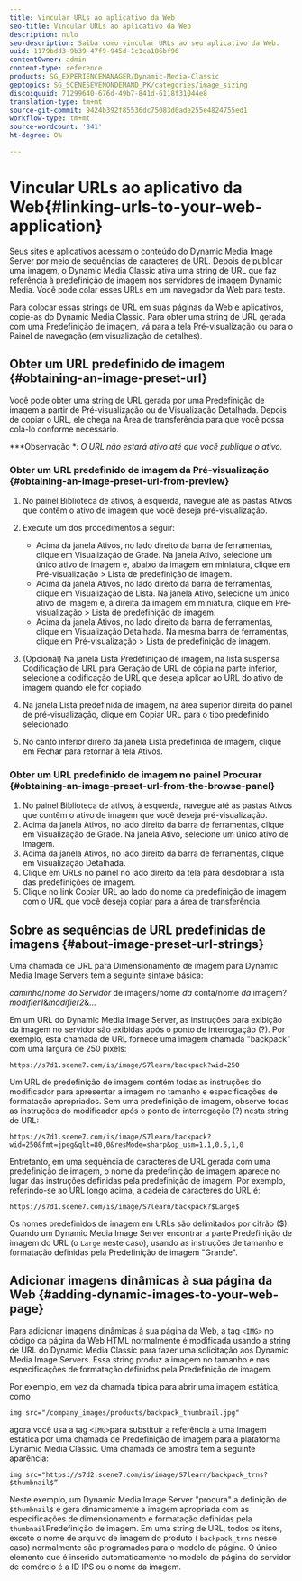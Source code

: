 ```yaml
---
title: Vincular URLs ao aplicativo da Web
seo-title: Vincular URLs ao aplicativo da Web
description: nulo
seo-description: Saiba como vincular URLs ao seu aplicativo da Web.
uuid: 1179bdd3-9b39-47f9-945d-1c1ca186bf96
contentOwner: admin
content-type: reference
products: SG_EXPERIENCEMANAGER/Dynamic-Media-Classic
geptopics: SG_SCENESEVENONDEMAND_PK/categories/image_sizing
discoiquuid: 71299640-676d-49b7-841d-6118f31044e8
translation-type: tm+mt
source-git-commit: 9424b392f85536dc75083d0ade255e4824755ed1
workflow-type: tm+mt
source-wordcount: '841'
ht-degree: 0%

---
```



# Vincular URLs ao aplicativo da Web{#linking-urls-to-your-web-application}

Seus sites e aplicativos acessam o conteúdo do Dynamic Media Image Server por meio de sequências de caracteres de URL. Depois de publicar uma imagem, o Dynamic Media Classic ativa uma string de URL que faz referência à predefinição de imagem nos servidores de imagem Dynamic Media. Você pode colar esses URLs em um navegador da Web para teste.

Para colocar essas strings de URL em suas páginas da Web e aplicativos, copie-as do Dynamic Media Classic. Para obter uma string de URL gerada com uma Predefinição de imagem, vá para a tela Pré-visualização ou para o Painel de navegação (em visualização de detalhes).

## Obter um URL predefinido de imagem {#obtaining-an-image-preset-url}

Você pode obter uma string de URL gerada por uma Predefinição de imagem a partir de Pré-visualização ou de Visualização Detalhada. Depois de copiar o URL, ele chega na Área de transferência para que você possa colá-lo conforme necessário.

***Observação **: O URL não estará ativo até que você publique o ativo.*

### Obter um URL predefinido de imagem da Pré-visualização {#obtaining-an-image-preset-url-from-preview}

1. No painel Biblioteca de ativos, à esquerda, navegue até as pastas Ativos que contêm o ativo de imagem que você deseja pré-visualização.
1. Execute um dos procedimentos a seguir:

   * Acima da janela Ativos, no lado direito da barra de ferramentas, clique em Visualização de Grade. Na janela Ativo, selecione um único ativo de imagem e, abaixo da imagem em miniatura, clique em Pré-visualização > Lista de predefinição de imagem.
   * Acima da janela Ativos, no lado direito da barra de ferramentas, clique em Visualização de Lista. Na janela Ativo, selecione um único ativo de imagem e, à direita da imagem em miniatura, clique em Pré-visualização > Lista de predefinição de imagem.
   * Acima da janela Ativos, no lado direito da barra de ferramentas, clique em Visualização Detalhada. Na mesma barra de ferramentas, clique em Pré-visualização > Lista de predefinição de imagem.

1. (Opcional) Na janela Lista Predefinição de imagem, na lista suspensa Codificação de URL para Geração de URL de cópia na parte inferior, selecione a codificação de URL que deseja aplicar ao URL do ativo de imagem quando ele for copiado.
1. Na janela Lista predefinida de imagem, na área superior direita do painel de pré-visualização, clique em Copiar URL para o tipo predefinido selecionado.
1. No canto inferior direito da janela Lista predefinida de imagem, clique em Fechar para retornar à tela Ativos.

### Obter um URL predefinido de imagem no painel Procurar {#obtaining-an-image-preset-url-from-the-browse-panel}

1. No painel Biblioteca de ativos, à esquerda, navegue até as pastas Ativos que contêm o ativo de imagem que você deseja pré-visualização.
1. Acima da janela Ativos, no lado direito da barra de ferramentas, clique em Visualização de Grade. Na janela Ativo, selecione um único ativo de imagem.
1. Acima da janela Ativos, no lado direito da barra de ferramentas, clique em Visualização Detalhada.
1. Clique em URLs no painel no lado direito da tela para desdobrar a lista das predefinições de imagem.
1. Clique no link Copiar URL ao lado do nome da predefinição de imagem com o URL que você deseja copiar para a área de transferência.

## Sobre as sequências de URL predefinidas de imagens {#about-image-preset-url-strings}

Uma chamada de URL para Dimensionamento de imagem para Dynamic Media Image Servers tem a seguinte sintaxe básica:

*caminho*/*nome do Servidor* de imagens/nome *da* conta/nome *da* imagem?*modifier1*&amp;*modifier2*&amp;...

Em um URL do Dynamic Media Image Server, as instruções para exibição da imagem no servidor são exibidas após o ponto de interrogação (?). Por exemplo, esta chamada de URL fornece uma imagem chamada &quot;backpack&quot; com uma largura de 250 pixels:

```as3
https://s7d1.scene7.com/is/image/S7learn/backpack?wid=250
```

Um URL de predefinição de imagem contém todas as instruções do modificador para apresentar a imagem no tamanho e especificações de formatação apropriados. Sem uma predefinição de imagem, observe todas as instruções do modificador após o ponto de interrogação (?) nesta string de URL:

```as3
https://s7d1.scene7.com/is/image/S7learn/backpack?wid=250&fmt=jpeg&qlt=80,0&resMode=sharp&op_usm=1.1,0.5,1,0
```

Entretanto, em uma sequência de caracteres de URL gerada com uma predefinição de imagem, o nome da predefinição de imagem aparece no lugar das instruções definidas pela predefinição de imagem. Por exemplo, referindo-se ao URL longo acima, a cadeia de caracteres do URL é:

```as3
https://s7d1.scene7.com/is/image/S7learn/backpack?$Large$
```

Os nomes predefinidos de imagem em URLs são delimitados por cifrão ($). Quando um Dynamic Media Image Server encontrar a parte Predefinição de imagem do URL (o `Large` neste caso), usando as instruções de tamanho e formatação definidas pela Predefinição de imagem &quot;Grande&quot;.

## Adicionar imagens dinâmicas à sua página da Web {#adding-dynamic-images-to-your-web-page}

Para adicionar imagens dinâmicas à sua página da Web, a tag `<IMG>` no código da página da Web HTML normalmente é modificada usando a string de URL do Dynamic Media Classic para fazer uma solicitação aos Dynamic Media Image Servers. Essa string produz a imagem no tamanho e nas especificações de formatação definidos pela Predefinição de imagem.

Por exemplo, em vez da chamada típica para abrir uma imagem estática, como

```as3
img src="/company_images/products/backpack_thumbnail.jpg"
```

agora você usa a tag `<IMG>`para substituir a referência a uma imagem estática por uma chamada de Predefinição de imagem para a plataforma Dynamic Media Classic. Uma chamada de amostra tem a seguinte aparência:

```as3
img src="https://s7d2.scene7.com/is/image/S7learn/backpack_trns?$thumbnail$”
```

Neste exemplo, um Dynamic Media Image Server &quot;procura&quot; a definição de `$thumbnail$` e gera dinamicamente a imagem apropriada com as especificações de dimensionamento e formatação definidas pela `thumbnail`Predefinição de imagem. Em uma string de URL, todos os itens, exceto o nome de arquivo de imagem do produto ( `backpack_trns` nesse caso) normalmente são programados para o modelo de página. O único elemento que é inserido automaticamente no modelo de página do servidor de comércio é a ID IPS ou o nome da imagem.
